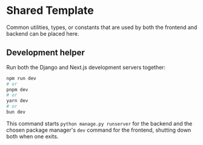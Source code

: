# Shared Template

Common utilities, types, or constants that are used by both the frontend and backend can be placed here.

## Development helper

Run both the Django and Next.js development servers together:

```bash
npm run dev
# or
pnpm dev
# or
yarn dev
# or
bun dev
```

This command starts `python manage.py runserver` for the backend and the chosen package manager's `dev` command for the frontend, shutting down both when one exits.
